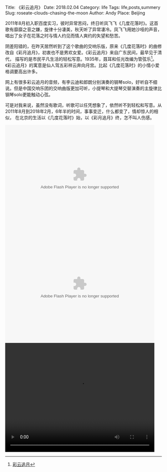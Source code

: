 Title: 《彩云追月》
Date: 2018.02.04
Category: life
Tags: life,posts,summery
Slug: roseate-clouds-chasing-the-moon
Author: Andy
Place: Beijing

2011年8月初入职百度实习，彼时异常苦闷，终日听凤飞飞《几度花落时》。这首歌有靡靡之音之嫌，旋律十分凄美，秋天听了异常凄冷。凤飞飞用她沙哑的声音，
唱出了女子在花落之时与情人约见而情人爽约的失望和愁苦。

阴差阳错的，在昨天居然听到了这个歌曲的交响乐版，原来《几度花落时》的曲修改自《彩月追月》，初衷也不是男欢女爱。《彩云追月》来自广东民间，最早见于清代，
描写的是市民平凡生活的轻松写意。1935年，聂耳和任光改编为管弦乐[^1]。《彩云追月》的寓意是仙人驾五彩祥云奔向月宫。比起《几度花落时》的小情小爱格调要高出许多。

网上有很多彩云追月的音频，有李云迪和郎朗分别演奏的钢琴solo，好听自不细说。但是中国交响乐团的交响曲版更加可听，小提琴和大提琴交替演奏的主旋律比钢琴solo更能触动心弦。

可是对我来说，虽然没有歌词，听歌可以任凭想象了，依然听不到轻松和写意。从2011年8月到2018年2月，6年半的时间，事事变迁，什么都变了，情却惊人的相似，
在北京的生活以《几度花落时》始，以《彩月追月》终，怎不叫人伤感。




<div class="center-block">
<embed src="http://player.video.qiyi.com/aa76f251e9ee95ae29c420ef76ba5faf/0/0/w_19rs9lhllx.swf-albumId=2720753609-tvId=2720753609-isPurchase=0-cnId=5" allowFullScreen="true" quality="high" width="480" height="350" align="middle" allowScriptAccess="always" type="application/x-shockwave-flash"></embed>
</div>

<div class="center-block">
<embed src="http://player.video.qiyi.com/84e8c3d6905e41281ed9579f1495ffc8/0/0/w_19rtd9yrst.swf-albumId=5153565009-tvId=5153565009-isPurchase=0-cnId=27" allowFullScreen="true" quality="high" width="480" height="350" align="middle" allowScriptAccess="always" type="application/x-shockwave-flash"></embed>
</div>

<div class="center-block">
<video controls="controls" width="480" height="350">
  <source src="/static/videos/jiduhualuoshifengfeifei.mp4" type="video/mp4" />
</video>
</div>






[^1]:[彩云追月](https://baike.baidu.com/item/%E5%BD%A9%E4%BA%91%E8%BF%BD%E6%9C%88/949874?fr=aladdin)
[^2]:[《彩云追月》交响乐版，网易云音乐](https://music.163.com/#/song?id=396860)

